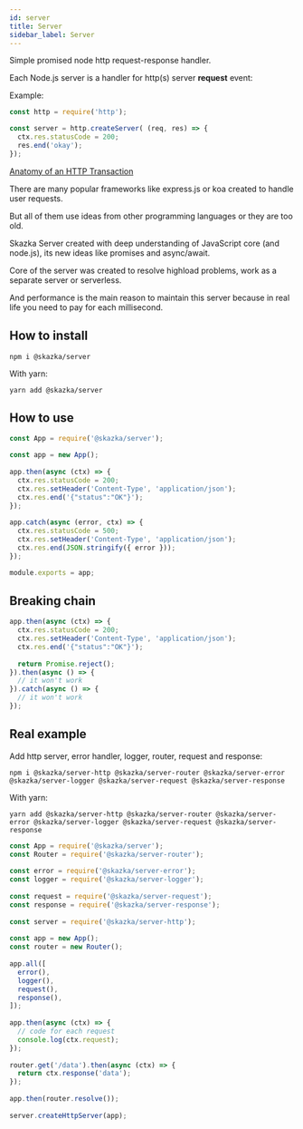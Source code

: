 ```yaml
---
id: server
title: Server
sidebar_label: Server
---
```


Simple promised node http request-response handler.

Each Node.js server is a handler for http(s) server **request** event:

Example:

```javascript
const http = require('http');

const server = http.createServer( (req, res) => {
  ctx.res.statusCode = 200;
  res.end('okay');
});
```
   
[Anatomy of an HTTP Transaction](https://nodejs.org/en/docs/guides/anatomy-of-an-http-transaction/)

There are many popular frameworks like express.js or koa created to handle user requests.

But all of them use ideas from other programming languages or they are too old.

Skazka Server created with deep understanding of JavaScript core (and node.js), its new ideas like promises and async/await.

Core of the server was created to resolve highload problems, work as a separate server or serverless.

And performance is the main reason to maintain this server because in real life you need to pay for each millisecond. 

## How to install

    npm i @skazka/server
    
With yarn:

    yarn add @skazka/server
    
## How to use
    
```javascript
const App = require('@skazka/server');

const app = new App();
    
app.then(async (ctx) => {
  ctx.res.statusCode = 200;
  ctx.res.setHeader('Content-Type', 'application/json');
  ctx.res.end('{"status":"OK"}');
});
    
app.catch(async (error, ctx) => {
  ctx.res.statusCode = 500;
  ctx.res.setHeader('Content-Type', 'application/json');
  ctx.res.end(JSON.stringify({ error }));
});

module.exports = app;
```

## Breaking chain

```javascript
app.then(async (ctx) => {
  ctx.res.statusCode = 200;
  ctx.res.setHeader('Content-Type', 'application/json');
  ctx.res.end('{"status":"OK"}');
      
  return Promise.reject();
}).then(async () => {
  // it won't work
}).catch(async () => {
  // it won't work
});
```

## Real example

Add http server, error handler, logger, router, request and response:
    
    npm i @skazka/server-http @skazka/server-router @skazka/server-error @skazka/server-logger @skazka/server-request @skazka/server-response
          
With yarn:
    
    yarn add @skazka/server-http @skazka/server-router @skazka/server-error @skazka/server-logger @skazka/server-request @skazka/server-response

```javascript
const App = require('@skazka/server');
const Router = require('@skazka/server-router');
        
const error = require('@skazka/server-error');
const logger = require('@skazka/server-logger');
        
const request = require('@skazka/server-request');
const response = require('@skazka/server-response');
        
const server = require('@skazka/server-http');
        
const app = new App();
const router = new Router();
        
app.all([
  error(),
  logger(),
  request(),
  response(),
]);
    
app.then(async (ctx) => {
  // code for each request
  console.log(ctx.request);
});
    
router.get('/data').then(async (ctx) => {
  return ctx.response('data'); 
});
        
app.then(router.resolve());
        
server.createHttpServer(app);
```
